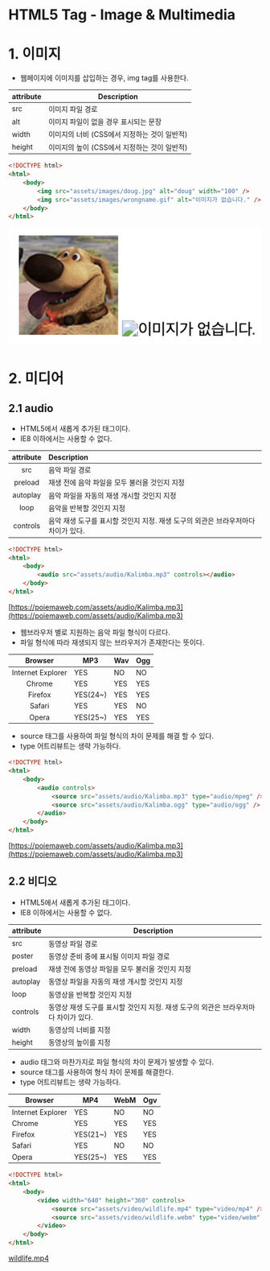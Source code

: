 # HTML5 Tag - Image & Multimedia

# **1. 이미지**

-   웹페이지에 이미지를 삽입하는 경우, img tag를 사용한다.

| attribute | Description                                  |
| --------- | -------------------------------------------- |
| src       | 이미지 파일 경로                             |
| alt       | 이미지 파일이 없을 경우 표시되는 문장        |
| width     | 이미지의 너비 (CSS에서 지정하는 것이 일반적) |
| height    | 이미지의 높이 (CSS에서 지정하는 것이 일반적) |

```html
<!DOCTYPE html>
<html>
    <body>
        <img src="assets/images/doug.jpg" alt="doug" width="100" />
        <img src="assets/images/wrongname.gif" alt="이미지가 없습니다." />
    </body>
</html>
```

![스크린샷 2023-09-25 오전 12.18.49.png](./img/%25E1%2584%2589%25E1%2585%25B3%25E1%2584%258F%25E1%2585%25B3%25E1%2584%2585%25E1%2585%25B5%25E1%2586%25AB%25E1%2584%2589%25E1%2585%25A3%25E1%2586%25BA_2023-09-25_%25E1%2584%258B%25E1%2585%25A9%25E1%2584%258C%25E1%2585%25A5%25E1%2586%25AB_12.18.49.png)

# **2. 미디어**

## **2.1 audio**

-   HTML5에서 새롭게 추가된 태그이다.
-   IE8 이하에서는 사용할 수 없다.

| attribute | Description                                                                       |
| :-------: | :-------------------------------------------------------------------------------- |
|    src    | 음악 파일 경로                                                                    |
|  preload  | 재생 전에 음악 파일을 모두 불러올 것인지 지정                                     |
| autoplay  | 음악 파일을 자동의 재생 개시할 것인지 지정                                        |
|   loop    | 음악을 반복할 것인지 지정                                                         |
| controls  | 음악 재생 도구를 표시할 것인지 지정. 재생 도구의 외관은 브라우저마다 차이가 있다. |

```html
<!DOCTYPE html>
<html>
    <body>
        <audio src="assets/audio/Kalimba.mp3" controls></audio>
    </body>
</html>
```

[https://poiemaweb.com/assets/audio/Kalimba.mp3](https://poiemaweb.com/assets/audio/Kalimba.mp3)

-   웹브라우저 별로 지원하는 음악 파일 형식이 다르다.
-   파일 형식에 따라 재생되지 않는 브라우저가 존재한다는 뜻이다.

|      Browser      | MP3      | Wav | Ogg |
| :---------------: | -------- | --- | --- |
| Internet Explorer | YES      | NO  | NO  |
|      Chrome       | YES      | YES | YES |
|      Firefox      | YES(24~) | YES | YES |
|      Safari       | YES      | YES | NO  |
|       Opera       | YES(25~) | YES | YES |

-   source 태그를 사용하여 파일 형식의 차이 문제를 해결 할 수 있다.
-   type 어트리뷰트는 생략 가능하다.

```html
<!DOCTYPE html>
<html>
    <body>
        <audio controls>
            <source src="assets/audio/Kalimba.mp3" type="audio/mpeg" />
            <source src="assets/audio/Kalimba.ogg" type="audio/ogg" />
        </audio>
    </body>
</html>
```

[https://poiemaweb.com/assets/audio/Kalimba.mp3](https://poiemaweb.com/assets/audio/Kalimba.mp3)

## **2.2 비디오**

-   HTML5에서 새롭게 추가된 태그이다.
-   IE8 이하에서는 사용할 수 없다.

| attribute | Description                                                                         |
| --------- | ----------------------------------------------------------------------------------- |
| src       | 동영상 파일 경로                                                                    |
| poster    | 동영상 준비 중에 표시될 이미지 파일 경로                                            |
| preload   | 재생 전에 동영상 파일을 모두 불러올 것인지 지정                                     |
| autoplay  | 동영상 파일을 자동의 재생 개시할 것인지 지정                                        |
| loop      | 동영상을 반복할 것인지 지정                                                         |
| controls  | 동영상 재생 도구를 표시할 것인지 지정. 재생 도구의 외관은 브라우저마다 차이가 있다. |
| width     | 동영상의 너비를 지정                                                                |
| height    | 동영상의 높이를 지정                                                                |

-   audio 태그와 마찬가지로 파일 형식의 차이 문제가 발생할 수 있다.
-   source 태그를 사용하여 형식 차이 문제를 해결한다.
-   type 어트리뷰트는 생략 가능하다.

| Browser           | MP4      | WebM | Ogv |
| ----------------- | -------- | ---- | --- |
| Internet Explorer | YES      | NO   | NO  |
| Chrome            | YES      | YES  | YES |
| Firefox           | YES(21~) | YES  | YES |
| Safari            | YES      | NO   | NO  |
| Opera             | YES(25~) | YES  | YES |

```html
<!DOCTYPE html>
<html>
    <body>
        <video width="640" height="360" controls>
            <source src="assets/video/wildlife.mp4" type="video/mp4" />
            <source src="assets/video/wildlife.webm" type="video/webm" />
        </video>
    </body>
</html>
```

[wildlife.mp4](./src/wildlife.mp4)
